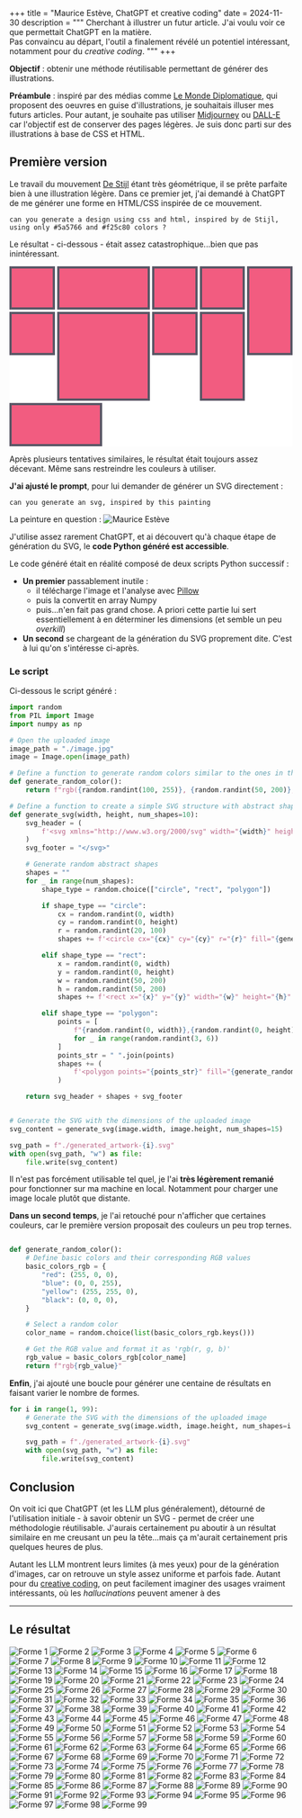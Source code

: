+++
title = "Maurice Estève, ChatGPT et creative coding"
date = 2024-11-30
description = """
Cherchant à illustrer un futur article. J'ai voulu voir ce que permettait ChatGPT en la matière. <br>
Pas convaincu au départ, l'outil a finalement révélé un potentiel intéressant, notamment pour du _creative coding_.
"""
+++

**Objectif** : obtenir une méthode réutilisable permettant de générer des illustrations.

**Préambule** : inspiré par des médias comme [Le Monde Diplomatique](https://www.monde-diplomatique.fr), qui proposent des oeuvres en guise d'illustrations, je souhaitais illuser mes futurs articles.
Pour autant, je souhaite pas utiliser [Midjourney](https://en.wikipedia.org/wiki/Midjourney) ou [DALL-E](https://en.wikipedia.org/wiki/DALL-E) car l'objectif est de conserver des pages légères. Je suis donc parti sur des illustrations à base de CSS et HTML.

## Première version

Le travail du mouvement [De Stijl](https://fr.wikipedia.org/wiki/De_Stijl) étant très géométrique, il se prête parfaite bien à une illustration légère.
Dans ce premier jet, j'ai demandé à ChatGPT de me générer une forme en HTML/CSS inspirée de ce mouvement.

```
can you generate a design using css and html, inspired by de Stijl, using only #5a5766 and #f25c80 colors ?
```

Le résultat - ci-dessous - était assez catastrophique...bien que pas inintéressant.

<style>
    #de-stijl.container {
        display: grid;
        grid-template-columns: repeat(6, 1fr);
        grid-template-rows: repeat(4, 1fr);
        gap: 4px;
        height: 20rem;
        background-color: white;
    }
    #de-stijl .block {
        background-color: #f25c80;
        border: 4px solid #5a5766;
    }
    #de-stijl .tall { grid-row: span 2; }
    #de-stijl .wide { grid-column: span 2; }
    #de-stijl .large { grid-column: span 2; grid-row: span 2; }
</style>
<div class="container" id="de-stijl">
    <div class="block"></div>
    <div class="block wide"></div>
    <div class="block"></div>
    <div class="block"></div>
    <div class="block tall"></div>
    <div class="block"></div>
    <div class="block large"></div>
    <div class="block"></div>
    <div class="block tall"></div>
    <div class="block wide"></div>
</div>

Après plusieurs tentatives similaires, le résultat était toujours assez décevant.
Même sans restreindre les couleurs à utiliser.

**J'ai ajusté le prompt**, pour lui demander de générer un SVG directement :
```
can you generate an svg, inspired by this painting
```

La peinture en question :
![Maurice Estève](./image.jpg)

J'utilise assez rarement ChatGPT, et ai découvert qu'à chaque étape de génération du SVG, le **code Python généré est accessible**.

Le code généré était en réalité composé de deux scripts Python successif :
- **Un premier** passablement inutile :
  - il télécharge l'image et l'analyse avec [Pillow](https://github.com/python-pillow/Pillow)
  - puis la convertit en array Numpy
  - puis...n'en fait pas grand chose. A priori cette partie lui sert essentiellement à en déterminer les dimensions (et semble un peu _overkill_)
- **Un second** se chargeant de la génération du SVG proprement dite. C'est à lui qu'on s'intéresse ci-après.

### Le script

Ci-dessous le script généré :

```py
import random
from PIL import Image
import numpy as np

# Open the uploaded image
image_path = "./image.jpg"
image = Image.open(image_path)

# Define a function to generate random colors similar to the ones in the image
def generate_random_color():
    return f"rgb({random.randint(100, 255)}, {random.randint(50, 200)}, {random.randint(50, 255)})"

# Define a function to create a simple SVG structure with abstract shapes
def generate_svg(width, height, num_shapes=10):
    svg_header = (
        f'<svg xmlns="http://www.w3.org/2000/svg" width="{width}" height="{height}">'
    )
    svg_footer = "</svg>"

    # Generate random abstract shapes
    shapes = ""
    for _ in range(num_shapes):
        shape_type = random.choice(["circle", "rect", "polygon"])

        if shape_type == "circle":
            cx = random.randint(0, width)
            cy = random.randint(0, height)
            r = random.randint(20, 100)
            shapes += f'<circle cx="{cx}" cy="{cy}" r="{r}" fill="{generate_random_color()}" />'

        elif shape_type == "rect":
            x = random.randint(0, width)
            y = random.randint(0, height)
            w = random.randint(50, 200)
            h = random.randint(50, 200)
            shapes += f'<rect x="{x}" y="{y}" width="{w}" height="{h}" fill="{generate_random_color()}" />'

        elif shape_type == "polygon":
            points = [
                f"{random.randint(0, width)},{random.randint(0, height)}"
                for _ in range(random.randint(3, 6))
            ]
            points_str = " ".join(points)
            shapes += (
                f'<polygon points="{points_str}" fill="{generate_random_color()}" />'
            )

    return svg_header + shapes + svg_footer


# Generate the SVG with the dimensions of the uploaded image
svg_content = generate_svg(image.width, image.height, num_shapes=15)

svg_path = f"./generated_artwork-{i}.svg"
with open(svg_path, "w") as file:
    file.write(svg_content)
```

Il n'est pas forcément utilisable tel quel, je l'ai **très légèrement remanié** pour fonctionner sur ma machine en local.
Notamment pour charger une image locale plutôt que distante.

**Dans un second temps**, je l'ai retouché pour n'afficher que certaines couleurs, car le première version proposait des couleurs un peu trop ternes.

```py

def generate_random_color():
    # Define basic colors and their corresponding RGB values
    basic_colors_rgb = {
        "red": (255, 0, 0),
        "blue": (0, 0, 255),
        "yellow": (255, 255, 0),
        "black": (0, 0, 0),
    }

    # Select a random color
    color_name = random.choice(list(basic_colors_rgb.keys()))

    # Get the RGB value and format it as 'rgb(r, g, b)'
    rgb_value = basic_colors_rgb[color_name]
    return f"rgb{rgb_value}"
```

**Enfin**, j'ai ajouté une boucle pour générer une centaine de résultats en faisant varier le nombre de formes.

```py
for i in range(1, 99):
    # Generate the SVG with the dimensions of the uploaded image
    svg_content = generate_svg(image.width, image.height, num_shapes=i * 2)

    svg_path = f"./generated_artwork-{i}.svg"
    with open(svg_path, "w") as file:
        file.write(svg_content)
```

## Conclusion

On voit ici que ChatGPT (et les LLM plus généralement), détourné de l'utilisation initiale - à savoir obtenir un SVG - permet de créer une méthodologie réutilisable.
J'aurais certainement pu aboutir à un résultat similaire en me creusant un peu la tête...mais ça m'aurait certainement pris quelques heures de plus.

Autant les LLM montrent leurs limites (à mes yeux) pour de la génération d'images, car on retrouve un style assez uniforme et parfois fade.
Autant pour du [creative coding](https://en.wikipedia.org/wiki/Creative_coding), on peut facilement imaginer des usages vraiment intéressants, où les *hallucinations* peuvent amener à des


---


## Le résultat

![Forme 1](./generated_artwork-1.svg)
![Forme 2](./generated_artwork-2.svg)
![Forme 3](./generated_artwork-3.svg)
![Forme 4](./generated_artwork-4.svg)
![Forme 5](./generated_artwork-5.svg)
![Forme 6](./generated_artwork-6.svg)
![Forme 7](./generated_artwork-7.svg)
![Forme 8](./generated_artwork-8.svg)
![Forme 9](./generated_artwork-9.svg)
![Forme 10](./generated_artwork-10.svg)
![Forme 11](./generated_artwork-11.svg)
![Forme 12](./generated_artwork-12.svg)
![Forme 13](./generated_artwork-13.svg)
![Forme 14](./generated_artwork-14.svg)
![Forme 15](./generated_artwork-15.svg)
![Forme 16](./generated_artwork-16.svg)
![Forme 17](./generated_artwork-17.svg)
![Forme 18](./generated_artwork-18.svg)
![Forme 19](./generated_artwork-19.svg)
![Forme 20](./generated_artwork-20.svg)
![Forme 21](./generated_artwork-21.svg)
![Forme 22](./generated_artwork-22.svg)
![Forme 23](./generated_artwork-23.svg)
![Forme 24](./generated_artwork-24.svg)
![Forme 25](./generated_artwork-25.svg)
![Forme 26](./generated_artwork-26.svg)
![Forme 27](./generated_artwork-27.svg)
![Forme 28](./generated_artwork-28.svg)
![Forme 29](./generated_artwork-29.svg)
![Forme 30](./generated_artwork-30.svg)
![Forme 31](./generated_artwork-31.svg)
![Forme 32](./generated_artwork-32.svg)
![Forme 33](./generated_artwork-33.svg)
![Forme 34](./generated_artwork-34.svg)
![Forme 35](./generated_artwork-35.svg)
![Forme 36](./generated_artwork-36.svg)
![Forme 37](./generated_artwork-37.svg)
![Forme 38](./generated_artwork-38.svg)
![Forme 39](./generated_artwork-39.svg)
![Forme 40](./generated_artwork-40.svg)
![Forme 41](./generated_artwork-41.svg)
![Forme 42](./generated_artwork-42.svg)
![Forme 43](./generated_artwork-43.svg)
![Forme 44](./generated_artwork-44.svg)
![Forme 45](./generated_artwork-45.svg)
![Forme 46](./generated_artwork-46.svg)
![Forme 47](./generated_artwork-47.svg)
![Forme 48](./generated_artwork-48.svg)
![Forme 49](./generated_artwork-49.svg)
![Forme 50](./generated_artwork-50.svg)
![Forme 51](./generated_artwork-51.svg)
![Forme 52](./generated_artwork-52.svg)
![Forme 53](./generated_artwork-53.svg)
![Forme 54](./generated_artwork-54.svg)
![Forme 55](./generated_artwork-55.svg)
![Forme 56](./generated_artwork-56.svg)
![Forme 57](./generated_artwork-57.svg)
![Forme 58](./generated_artwork-58.svg)
![Forme 59](./generated_artwork-59.svg)
![Forme 60](./generated_artwork-60.svg)
![Forme 61](./generated_artwork-61.svg)
![Forme 62](./generated_artwork-62.svg)
![Forme 63](./generated_artwork-63.svg)
![Forme 64](./generated_artwork-64.svg)
![Forme 65](./generated_artwork-65.svg)
![Forme 66](./generated_artwork-66.svg)
![Forme 67](./generated_artwork-67.svg)
![Forme 68](./generated_artwork-68.svg)
![Forme 69](./generated_artwork-69.svg)
![Forme 70](./generated_artwork-70.svg)
![Forme 71](./generated_artwork-71.svg)
![Forme 72](./generated_artwork-72.svg)
![Forme 73](./generated_artwork-73.svg)
![Forme 74](./generated_artwork-74.svg)
![Forme 75](./generated_artwork-75.svg)
![Forme 76](./generated_artwork-76.svg)
![Forme 77](./generated_artwork-77.svg)
![Forme 78](./generated_artwork-78.svg)
![Forme 79](./generated_artwork-79.svg)
![Forme 80](./generated_artwork-80.svg)
![Forme 81](./generated_artwork-81.svg)
![Forme 82](./generated_artwork-82.svg)
![Forme 83](./generated_artwork-83.svg)
![Forme 84](./generated_artwork-84.svg)
![Forme 85](./generated_artwork-85.svg)
![Forme 86](./generated_artwork-86.svg)
![Forme 87](./generated_artwork-87.svg)
![Forme 88](./generated_artwork-88.svg)
![Forme 89](./generated_artwork-89.svg)
![Forme 90](./generated_artwork-90.svg)
![Forme 91](./generated_artwork-91.svg)
![Forme 92](./generated_artwork-92.svg)
![Forme 93](./generated_artwork-93.svg)
![Forme 94](./generated_artwork-94.svg)
![Forme 95](./generated_artwork-95.svg)
![Forme 96](./generated_artwork-96.svg)
![Forme 97](./generated_artwork-97.svg)
![Forme 98](./generated_artwork-98.svg)
![Forme 99](./generated_artwork-99.svg)
